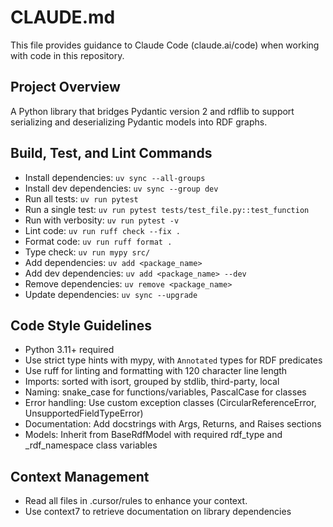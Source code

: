 # CLAUDE.md

This file provides guidance to Claude Code (claude.ai/code) when working with code in this repository.

## Project Overview

A Python library that bridges Pydantic version 2 and rdflib to support serializing and deserializing Pydantic models into RDF graphs.

## Build, Test, and Lint Commands

- Install dependencies: `uv sync --all-groups`
- Install dev dependencies: `uv sync --group dev`
- Run all tests: `uv run pytest`
- Run a single test: `uv run pytest tests/test_file.py::test_function`
- Run with verbosity: `uv run pytest -v`
- Lint code: `uv run ruff check --fix .`
- Format code: `uv run ruff format .`
- Type check: `uv run mypy src/`
- Add dependencies: `uv add <package_name>`
- Add dev dependencies: `uv add <package_name> --dev`
- Remove dependencies: `uv remove <package_name>`
- Update dependencies: `uv sync --upgrade`

## Code Style Guidelines

- Python 3.11+ required
- Use strict type hints with mypy, with `Annotated` types for RDF predicates
- Use ruff for linting and formatting with 120 character line length
- Imports: sorted with isort, grouped by stdlib, third-party, local
- Naming: snake_case for functions/variables, PascalCase for classes
- Error handling: Use custom exception classes (CircularReferenceError, UnsupportedFieldTypeError)
- Documentation: Add docstrings with Args, Returns, and Raises sections
- Models: Inherit from BaseRdfModel with required rdf_type and _rdf_namespace class variables

## Context Management

- Read all files in .cursor/rules to enhance your context.
- Use context7 to retrieve documentation on library dependencies